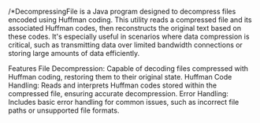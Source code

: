 /*DecompressingFile is a Java program designed to decompress files encoded using Huffman coding. This utility reads a compressed file and its associated Huffman codes, then reconstructs the original text based on these codes. It's especially useful in scenarios where data compression is critical, such as transmitting data over limited bandwidth connections or storing large amounts of data efficiently.

Features
File Decompression: Capable of decoding files compressed with Huffman coding, restoring them to their original state.
Huffman Code Handling: Reads and interprets Huffman codes stored within the compressed file, ensuring accurate decompression.
Error Handling: Includes basic error handling for common issues, such as incorrect file paths or unsupported file formats.
